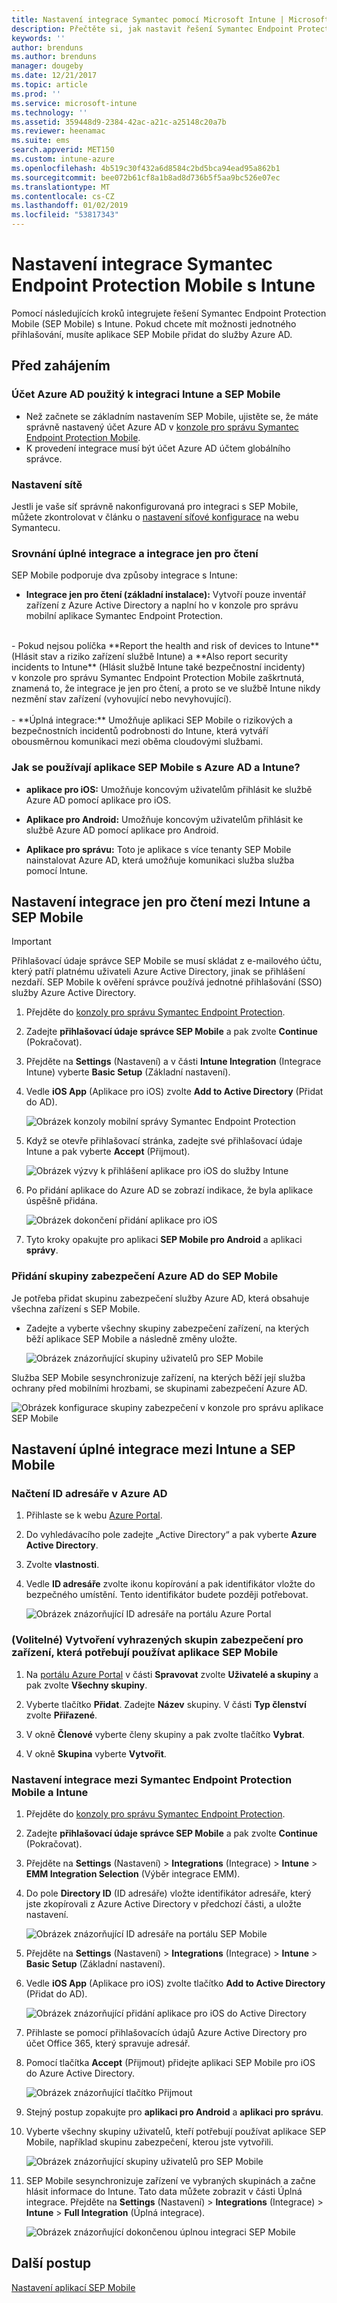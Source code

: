 ```yaml
---
title: Nastavení integrace Symantec pomocí Microsoft Intune | Microsoft Intune
description: Přečtěte si, jak nastavit řešení Symantec Endpoint Protection Mobile s Microsoft Intune, abyste mohli regulovat přístup mobilních zařízení k firemním prostředkům.
keywords: ''
author: brenduns
ms.author: brenduns
manager: dougeby
ms.date: 12/21/2017
ms.topic: article
ms.prod: ''
ms.service: microsoft-intune
ms.technology: ''
ms.assetid: 359448d9-2384-42ac-a21c-a25148c20a7b
ms.reviewer: heenamac
ms.suite: ems
search.appverid: MET150
ms.custom: intune-azure
ms.openlocfilehash: 4b519c30f432a6d8584c2bd5bca94ead95a862b1
ms.sourcegitcommit: bee072b61cf8a1b8ad8d736b5f5aa9bc526e07ec
ms.translationtype: MT
ms.contentlocale: cs-CZ
ms.lasthandoff: 01/02/2019
ms.locfileid: "53817343"
---
```

# <a name="set-up-symantec-endpoint-protection-mobile-integration-with-intune"></a>Nastavení integrace Symantec Endpoint Protection Mobile s Intune

Pomocí následujících kroků integrujete řešení Symantec Endpoint Protection Mobile (SEP Mobile) s Intune. Pokud chcete mít možnosti jednotného přihlašování, musíte aplikace SEP Mobile přidat do služby Azure AD.

## <a name="before-you-begin"></a>Před zahájením

### <a name="azure-ad-account-used-to-integrate-intune-and-sep-mobile"></a>Účet Azure AD použitý k integraci Intune a SEP Mobile

-   Než začnete se základním nastavením SEP Mobile, ujistěte se, že máte správně nastavený účet Azure AD v [konzole pro správu Symantec Endpoint Protection Mobile](https://aad.skycure.com).
- K provedení integrace musí být účet Azure AD účtem globálního správce.
### <a name="network-setup"></a>Nastavení sítě

Jestli je vaše síť správně nakonfigurovaná pro integraci s SEP Mobile, můžete zkontrolovat v článku o [nastavení síťové konfigurace](https://portal.skycure.com/articles/Documentation/Setting-up-your-network-configuration-26-8-2016) na webu Symantecu.

### <a name="full-integration-vs-read-only"></a>Srovnání úplné integrace a integrace jen pro čtení

SEP Mobile podporuje dva způsoby integrace s Intune:

-   **Integrace jen pro čtení (základní instalace):** Vytvoří pouze inventář zařízení z Azure Active Directory a naplní ho v konzole pro správu mobilní aplikace Symantec Endpoint Protection.
<br>
    -   Pokud nejsou políčka **Report the health and risk of devices to Intune** (Hlásit stav a riziko zařízení službě Intune) a **Also report security incidents to Intune** (Hlásit službě Intune také bezpečnostní incidenty) v konzole pro správu Symantec Endpoint Protection Mobile zaškrtnutá, znamená to, že integrace je jen pro čtení, a proto se ve službě Intune nikdy nezmění stav zařízení (vyhovující nebo nevyhovující).
<br></br>
-   **Úplná integrace:** Umožňuje aplikaci SEP Mobile o rizikových a bezpečnostních incidentů podrobnosti do Intune, která vytváří obousměrnou komunikaci mezi oběma cloudovými službami.

### <a name="how-are-the-sep-mobile-apps-used-with-azure-ad-and-intune"></a>Jak se používají aplikace SEP Mobile s Azure AD a Intune?

-   **aplikace pro iOS:** Umožňuje koncovým uživatelům přihlásit ke službě Azure AD pomocí aplikace pro iOS.

-   **Aplikace pro Android:** Umožňuje koncovým uživatelům přihlásit ke službě Azure AD pomocí aplikace pro Android.

-   **Aplikace pro správu:** Toto je aplikace s více tenanty SEP Mobile nainstalovat Azure AD, která umožňuje komunikaci služba služba pomocí Intune.

## <a name="to-set-up-the-read-only-integration-between-intune-and-sep-mobile"></a>Nastavení integrace jen pro čtení mezi Intune a SEP Mobile

> [!IMPORTANT]
> Přihlašovací údaje správce SEP Mobile se musí skládat z e-mailového účtu, který patří platnému uživateli Azure Active Directory, jinak se přihlášení nezdaří. SEP Mobile k ověření správce používá jednotné přihlašování (SSO) služby Azure Active Directory.

1.  Přejděte do [konzoly pro správu Symantec Endpoint Protection](https://aad.skycure.com).

2.  Zadejte **přihlašovací údaje správce SEP Mobile** a pak zvolte **Continue** (Pokračovat).

3.  Přejděte na **Settings** (Nastavení) a v části **Intune Integration** (Integrace Intune) vyberte **Basic Setup** (Základní nastavení).

4.  Vedle **iOS App** (Aplikace pro iOS) zvolte **Add to Active Directory** (Přidat do AD).

    ![Obrázek konzoly mobilní správy Symantec Endpoint Protection](./media/symantec-portal-basic-add.png)

5.  Když se otevře přihlašovací stránka, zadejte své přihlašovací údaje Intune a pak vyberte **Accept** (Přijmout).

    ![Obrázek výzvy k přihlášení aplikace pro iOS do služby Intune](./media/symantec-portal-basic-accept.png)

6.  Po přidání aplikace do Azure AD se zobrazí indikace, že byla aplikace úspěšně přidána.

    ![Obrázek dokončení přidání aplikace pro iOS](./media/symantec-portal-basic-added.png)

7. Tyto kroky opakujte pro aplikaci **SEP Mobile pro Android** a aplikaci **správy**.

### <a name="add-an-azure-ad-security-group-into-sep-mobile"></a>Přidání skupiny zabezpečení Azure AD do SEP Mobile

Je potřeba přidat skupinu zabezpečení služby Azure AD, která obsahuje všechna zařízení s SEP Mobile.

-  Zadejte a vyberte všechny skupiny zabezpečení zařízení, na kterých běží aplikace SEP Mobile a následně změny uložte.

    ![Obrázek znázorňující skupiny uživatelů pro SEP Mobile](./media/symantec-portal-basic-groups.png)   

Služba SEP Mobile sesynchronizuje zařízení, na kterých běží její služba ochrany před mobilními hrozbami, se skupinami zabezpečení Azure AD.

![Obrázek konfigurace skupiny zabezpečení v konzole pro správu aplikace SEP Mobile](./media/symantec-portal-basic-status.png)

## <a name="to-set-up-the-full-integration-between-intune-and-sep-mobile"></a>Nastavení úplné integrace mezi Intune a SEP Mobile

### <a name="retrieve-the-directory-id-in-azure-ad"></a>Načtení ID adresáře v Azure AD

1. Přihlaste se k webu [Azure Portal](https://portal.azure.com).

2. Do vyhledávacího pole zadejte „Active Directory“ a pak vyberte **Azure Active Directory**.

3. Zvolte **vlastnosti**.

4. Vedle **ID adresáře** zvolte ikonu kopírování a pak identifikátor vložte do bezpečného umístění. Tento identifikátor budete později potřebovat.

    ![Obrázek znázorňující ID adresáře na portálu Azure Portal](./media/symantec-azure-portal-directory-ID.png)

### <a name="optional-create-a-dedicated-security-group-for-devices-that-need-to-run-the-sep-mobile-apps"></a>(Volitelné) Vytvoření vyhrazených skupin zabezpečení pro zařízení, která potřebují používat aplikace SEP Mobile
1. Na [portálu Azure Portal](https://portal.azure.com) v části **Spravovat** zvolte **Uživatelé a skupiny** a pak zvolte **Všechny skupiny**.

2. Vyberte tlačítko **Přidat**. Zadejte **Název** skupiny. V části **Typ členství** zvolte **Přiřazené**.

3. V okně **Členové** vyberte členy skupiny a pak zvolte tlačítko **Vybrat**.

4. V okně **Skupina** vyberte **Vytvořit**.

### <a name="set-up-the-integration-between-symantec-endpoint-protection-mobile-and-intune"></a>Nastavení integrace mezi Symantec Endpoint Protection Mobile a Intune

1.  Přejděte do [konzoly pro správu Symantec Endpoint Protection](https://aad.skycure.com).

2.  Zadejte **přihlašovací údaje správce SEP Mobile** a pak zvolte **Continue** (Pokračovat).

3.  Přejděte na **Settings** (Nastavení) > **Integrations** (Integrace) > **Intune** > **EMM Integration Selection** (Výběr integrace EMM).

4. Do pole **Directory ID** (ID adresáře) vložte identifikátor adresáře, který jste zkopírovali z Azure Active Directory v předchozí části, a uložte nastavení.

    ![Obrázek znázorňující ID adresáře na portálu SEP Mobile](./media/symantec-portal-directory-ID.png)     

5. Přejděte na **Settings** (Nastavení) > **Integrations** (Integrace) > **Intune** > **Basic Setup** (Základní nastavení).

6. Vedle **iOS App** (Aplikace pro iOS) zvolte tlačítko **Add to Active Directory** (Přidat do AD).

    ![Obrázek znázorňující přidání aplikace pro iOS do Active Directory](./media/symantec-portal-basic-add.png)   

7.  Přihlaste se pomocí přihlašovacích údajů Azure Active Directory pro účet Office 365, který spravuje adresář.

8.  Pomocí tlačítka **Accept** (Přijmout) přidejte aplikaci SEP Mobile pro iOS do Azure Active Directory.

    ![Obrázek znázorňující tlačítko Přijmout](./media/symantec-portal-basic-accept.png)     

9.  Stejný postup zopakujte pro **aplikaci pro Android** a **aplikaci pro správu**.

10. Vyberte všechny skupiny uživatelů, kteří potřebují používat aplikace SEP Mobile, například skupinu zabezpečení, kterou jste vytvořili.

    ![Obrázek znázorňující skupiny uživatelů pro SEP Mobile](./media/symantec-portal-basic-groups.png)   

11.  SEP Mobile sesynchronizuje zařízení ve vybraných skupinách a začne hlásit informace do Intune. Tato data můžete zobrazit v části Úplná integrace. Přejděte na **Settings** (Nastavení) > **Integrations** (Integrace) > **Intune** > **Full Integration** (Úplná integrace).

     ![Obrázek znázorňující dokončenou úplnou integraci SEP Mobile](media/symantec-portal-basic-status.PNG)
## <a name="next-steps"></a>Další postup

[Nastavení aplikací SEP Mobile](mtd-apps-ios-app-configuration-policy-add-assign.md)

